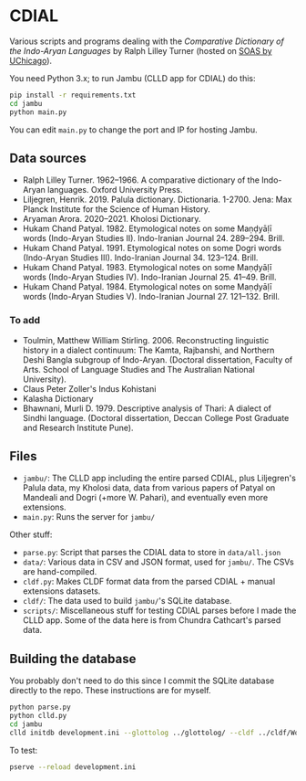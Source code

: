 # CDIAL

Various scripts and programs dealing with the *Comparative Dictionary of the Indo-Aryan Languages* by Ralph Lilley Turner (hosted on [SOAS by UChicago](https://dsal.uchicago.edu/dictionaries/soas/)).

You need Python 3.x; to run Jambu (CLLD app for CDIAL) do this:

```bash
pip install -r requirements.txt
cd jambu
python main.py
```

You can edit `main.py` to change the port and IP for hosting Jambu.

## Data sources
- Ralph Lilley Turner. 1962–1966. A comparative dictionary of the Indo-Aryan languages. Oxford University Press.
- Liljegren, Henrik. 2019. Palula dictionary. Dictionaria. 1-2700. Jena: Max Planck Institute for the Science of Human History.
- Aryaman Arora. 2020–2021. Kholosi Dictionary.
- Hukam Chand Patyal. 1982. Etymological notes on some Maṇḍyāḷī words (Indo-Aryan Studies II). Indo-Iranian Journal 24. 289–294. Brill.
- Hukam Chand Patyal. 1991. Etymological notes on some Ḍogri words (Indo-Aryan Studies III). Indo-Iranian Journal 34. 123–124. Brill.
- Hukam Chand Patyal. 1983. Etymological notes on some Maṇḍyāḷī words (Indo-Aryan Studies IV). Indo-Iranian Journal 25. 41–49. Brill.
- Hukam Chand Patyal. 1984. Etymological notes on some Maṇḍyāḷī words (Indo-Aryan Studies V). Indo-Iranian Journal 27. 121–132. Brill.

### To add
- Toulmin, Matthew William Stirling. 2006. Reconstructing linguistic history in a dialect continuum: The Kamta, Rajbanshi, and Northern Deshi Bangla subgroup of Indo-Aryan. (Doctoral dissertation, Faculty of Arts. School of Language Studies and The Australian National University).
- Claus Peter Zoller's Indus Kohistani
- Kalasha Dictionary
- Bhawnani, Murli D. 1979. Descriptive analysis of Thari: A dialect of Sindhi language. (Doctoral dissertation, Deccan College Post Graduate and Research Institute Pune).

## Files

- `jambu/`: The CLLD app including the entire parsed CDIAL, plus Liljegren's Palula data, my Kholosi data, data from various papers of Patyal on Mandeali and Dogri (+more W. Pahari), and eventually even more extensions.
- `main.py`: Runs the server for `jambu/`

Other stuff:
- `parse.py`: Script that parses the CDIAL data to store in `data/all.json`
- `data/`: Various data in CSV and JSON format, used for `jambu/`. The CSVs are hand-compiled.
- `cldf.py`: Makes CLDF format data from the parsed CDIAL + manual extensions datasets.
- `cldf/`: The data used to build `jambu/`'s SQLite database.
- `scripts/`: Miscellaneous stuff for testing CDIAL parses before I made the CLLD app. Some of the data here is from Chundra Cathcart's parsed data.

## Building the database

You probably don't need to do this since I commit the SQLite database directly to the repo. These instructions are for myself.

```bash
python parse.py
python clld.py
cd jambu
clld initdb development.ini --glottolog ../glottolog/ --cldf ../cldf/Wordlist-metadata.json
```

To test:

```bash
pserve --reload development.ini
```